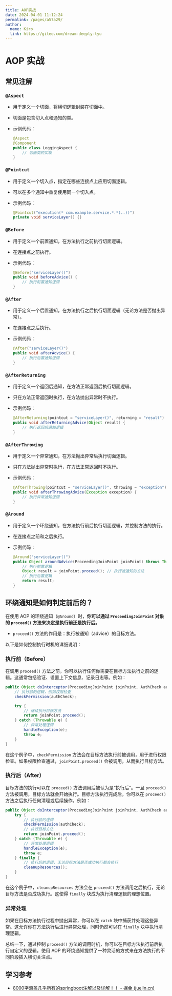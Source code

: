 ```yaml
---
title: AOP实战
date: 2024-04-01 11:12:24
permalink: /pages/a57a29/
author: 
  name: Kiro
  link: https://gitee.com/dream-deeply-tyu
---
```

# AOP 实战

## 常见注解

### `@Aspect`

- 用于定义一个切面，将横切逻辑封装在切面中。

- 切面是包含切入点和通知的类。

- 示例代码：

  ```java
  @Aspect
  @Component
  public class LoggingAspect {
      // 切面类的实现
  }
  ```

### `@Pointcut`

- 用于定义一个切入点，指定在哪些连接点上应用切面逻辑。

- 可以在多个通知中重复使用同一个切入点。

- 示例代码：

  ```java
  @Pointcut("execution(* com.example.service.*.*(..))")
  private void serviceLayer() {}
  ```

### `@Before`

- 用于定义一个前置通知，在方法执行之前执行切面逻辑。

- 在连接点之前执行。

- 示例代码：

  ```java
  @Before("serviceLayer()")
  public void beforeAdvice() {
      // 执行前置通知逻辑
  }
  ```

### `@After`

- 用于定义一个后置通知，在方法执行之后执行切面逻辑（无论方法是否抛出异常）。

- 在连接点之后执行。

- 示例代码：

  ```java
  @After("serviceLayer()")
  public void afterAdvice() {
      // 执行后置通知逻辑
  }
  ```

### `@AfterReturning`

- 用于定义一个返回后通知，在方法正常返回后执行切面逻辑。

- 只在方法正常返回时执行，在方法抛出异常时不执行。

- 示例代码：

  ```java
  @AfterReturning(pointcut = "serviceLayer()", returning = "result")
  public void afterReturningAdvice(Object result) {
      // 执行返回后通知逻辑
  }
  ```

### `@AfterThrowing`

- 用于定义一个异常通知，在方法抛出异常后执行切面逻辑。

- 只在方法抛出异常时执行，在方法正常返回时不执行。

- 示例代码：

  ```java
  @AfterThrowing(pointcut = "serviceLayer()", throwing = "exception")
  public void afterThrowingAdvice(Exception exception) {
      // 执行异常通知逻辑
  }
  ```

### `@Around`

- 用于定义一个环绕通知，在方法执行前后执行切面逻辑，并控制方法的执行。

- 在连接点之前和之后执行。

- 示例代码：

  ```java
  @Around("serviceLayer()")
  public Object aroundAdvice(ProceedingJoinPoint joinPoint) throws Throwable {
      // 执行前置逻辑
      Object result = joinPoint.proceed(); // 执行被通知的方法
      // 执行后置逻辑
      return result;
  }
  ```



## 环绕通知是如何判定前后的？

在使用 AOP 的环绕通知（`@Around`）时，**你可以通过 `ProceedingJoinPoint` 对象的 `proceed()` 方法来决定是执行前还是执行后。**

- `proceed()` 方法的作用是：执行被通知（advice）的目标方法。

以下是如何控制执行时机的详细说明：

### 执行前（Before）

在调用 `proceed()` 方法之前，你可以执行任何你需要在目标方法执行之前的逻辑。这通常包括验证、设置上下文信息、记录日志等。例如：

```java
public Object doInterceptor(ProceedingJoinPoint joinPoint, AuthCheck authCheck) throws Throwable {
    // 执行前的逻辑，例如权限检查
    checkPermission(authCheck);

    try {
        // 继续执行目标方法
        return joinPoint.proceed();
    } catch (Throwable e) {
        // 异常处理逻辑
        handleException(e);
        throw e;
    }
}
```

在这个例子中，`checkPermission` 方法会在目标方法执行前被调用，用于进行权限检查。如果权限检查通过，`joinPoint.proceed()` 会被调用，从而执行目标方法。

### 执行后（After）

目标方法的执行可以在 `proceed()` 方法调用后被认为是“执行后”。一旦 `proceed()` 方法被调用，目标方法就会开始执行。目标方法执行完成后，你可以在 `proceed()` 方法之后执行任何清理或后续操作。例如：

```java
public Object doInterceptor(ProceedingJoinPoint joinPoint, AuthCheck authCheck) throws Throwable {
    try {
        // 执行前的逻辑
        checkPermission(authCheck);
        // 执行目标方法
        return joinPoint.proceed();
    } catch (Throwable e) {
        // 异常处理逻辑
        handleException(e);
        throw e;
    } finally {
        // 执行后的逻辑，无论目标方法是否成功执行都会执行
        cleanupResources();
    }
}
```

在这个例子中，`cleanupResources` 方法会在 `proceed()` 方法调用之后执行，无论目标方法是否成功执行。这使得 `finally` 块成为执行清理逻辑的理想位置。

### 异常处理

如果在目标方法执行过程中抛出异常，你可以在 `catch` 块中捕获并处理这些异常。这允许你在方法执行后进行异常处理，同时仍然可以在 `finally` 块中执行清理逻辑。

总结一下，通过控制 `proceed()` 方法的调用时机，你可以在目标方法执行前后执行自定义的逻辑。使用 AOP 的环绕通知提供了一种灵活的方式来在方法执行的不同阶段插入横切关注点。



## 学习参考

- [8000字涵盖几乎所有的springboot注解以及详解！！ - 掘金 (juejin.cn)](https://juejin.cn/post/7337592190330781759)
